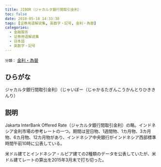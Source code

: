 ```yaml
---
title: JIBOR（ジャカルタ銀行間取引金利）
toc: false
date: 2018-05-18 14:33:38
tags: [证券用语解说集, 英数字・記号, 金利・為替]
categories:
  - 金融服务
  - 证券用语解说集
  - 日本語
  - 英数字・記号
---
```


`分類：` [金利・為替](/tags/金利・為替/)

## ひらがな

ジャカルタ銀行間取引金利）（じゃいぼー（じゃかるたぎんこうかんとりひききんり）

## 説明

Jakarta InterBank Offered Rate（ジャカルタ銀行間取引金利）の略。インドネシア金利市場の参考レートの一つ。期間は翌日物、1週間物、1カ月物、3カ月物、6カ月物、12カ月物があり、インドネシア中央銀行がインドネシア西部標準時間午前10時に公表している。

米ドル建てとインドネシア・ルピア建ての2種類のデータを公表していたが、米ドル建てレートの算出を2015年3月末で打ち切った。
